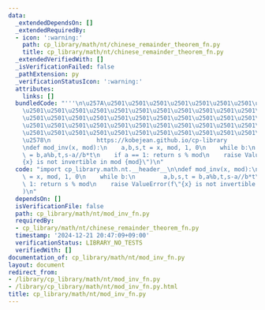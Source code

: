 ```yaml
---
data:
  _extendedDependsOn: []
  _extendedRequiredBy:
  - icon: ':warning:'
    path: cp_library/math/nt/chinese_remainder_theorem_fn.py
    title: cp_library/math/nt/chinese_remainder_theorem_fn.py
  _extendedVerifiedWith: []
  _isVerificationFailed: false
  _pathExtension: py
  _verificationStatusIcon: ':warning:'
  attributes:
    links: []
  bundledCode: "'''\n\u257A\u2501\u2501\u2501\u2501\u2501\u2501\u2501\u2501\u2501\u2501\
    \u2501\u2501\u2501\u2501\u2501\u2501\u2501\u2501\u2501\u2501\u2501\u2501\u2501\
    \u2501\u2501\u2501\u2501\u2501\u2501\u2501\u2501\u2501\u2501\u2501\u2501\u2501\
    \u2501\u2501\u2501\u2501\u2501\u2501\u2501\u2501\u2501\u2501\u2501\u2501\u2501\
    \u2501\u2501\u2501\u2501\u2501\u2501\u2501\u2501\u2501\u2501\u2501\u2501\u2501\
    \u2578\n             https://kobejean.github.io/cp-library               \n'''\n\
    \ndef mod_inv(x, mod):\n    a,b,s,t = x, mod, 1, 0\n    while b:\n        a,b,s,t\
    \ = b,a%b,t,s-a//b*t\n    if a == 1: return s % mod\n    raise ValueError(f\"\
    {x} is not invertible in mod {mod}\")\n"
  code: "import cp_library.math.nt.__header__\n\ndef mod_inv(x, mod):\n    a,b,s,t\
    \ = x, mod, 1, 0\n    while b:\n        a,b,s,t = b,a%b,t,s-a//b*t\n    if a ==\
    \ 1: return s % mod\n    raise ValueError(f\"{x} is not invertible in mod {mod}\"\
    )\n"
  dependsOn: []
  isVerificationFile: false
  path: cp_library/math/nt/mod_inv_fn.py
  requiredBy:
  - cp_library/math/nt/chinese_remainder_theorem_fn.py
  timestamp: '2024-12-21 20:47:09+09:00'
  verificationStatus: LIBRARY_NO_TESTS
  verifiedWith: []
documentation_of: cp_library/math/nt/mod_inv_fn.py
layout: document
redirect_from:
- /library/cp_library/math/nt/mod_inv_fn.py
- /library/cp_library/math/nt/mod_inv_fn.py.html
title: cp_library/math/nt/mod_inv_fn.py
---
```

